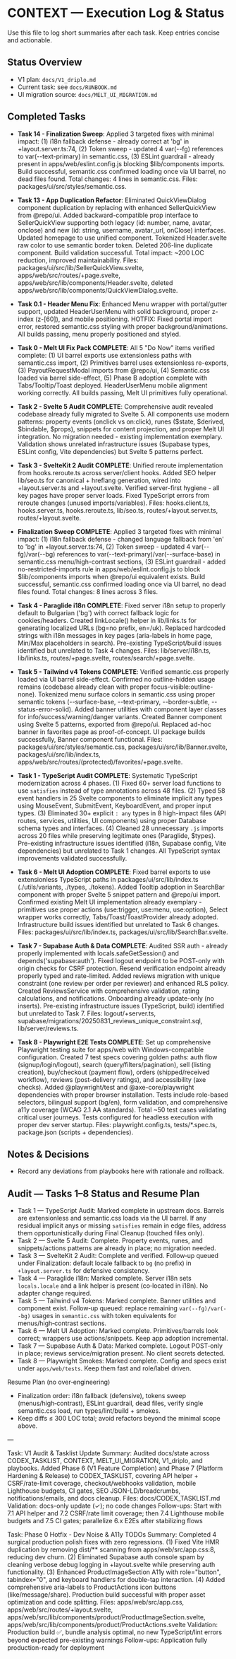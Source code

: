 # CONTEXT — Execution Log & Status

Use this file to log short summaries after each task. Keep entries concise and actionable.

## Status Overview

- V1 plan: `docs/V1_driplo.md`
- Current task: see `docs/RUNBOOK.md`
- UI migration source: `docs/MELT_UI_MIGRATION.md`

## Completed Tasks

- **Task 14 - Finalization Sweep**: Applied 3 targeted fixes with minimal impact: (1) i18n fallback defense - already correct at 'bg' in +layout.server.ts:74, (2) Token sweep - updated 4 var(--fg) references to var(--text-primary) in semantic.css, (3) ESLint guardrail - already present in apps/web/eslint.config.js blocking $lib/components imports. Build successful, semantic.css confirmed loading once via UI barrel, no dead files found. Total changes: 4 lines in semantic.css. Files: packages/ui/src/styles/semantic.css.

- **Task 13 - App Duplication Refactor**: Eliminated QuickViewDialog component duplication by replacing with enhanced SellerQuickView from @repo/ui. Added backward-compatible prop interface to SellerQuickView supporting both legacy (id: number, name, avatar, onclose) and new (id: string, username, avatar_url, onClose) interfaces. Updated homepage to use unified component. Tokenized Header.svelte raw color to use semantic border token. Deleted 206-line duplicate component. Build validation successful. Total impact: ~200 LOC reduction, improved maintainability. Files: packages/ui/src/lib/SellerQuickView.svelte, apps/web/src/routes/+page.svelte, apps/web/src/lib/components/Header.svelte, deleted apps/web/src/lib/components/QuickViewDialog.svelte.

- **Task 0.1 - Header Menu Fix**: Enhanced Menu wrapper with portal/gutter support, updated HeaderUserMenu with solid background, proper z-index (z-[60]), and mobile positioning. HOTFIX: Fixed portal import error, restored semantic.css styling with proper background/animations. All builds passing, menu properly positioned and styled.

- **Task 0 - Melt UI Fix Pack COMPLETE**: All 5 "Do Now" items verified complete: (1) UI barrel exports use extensionless paths with semantic.css import, (2) Primitives barrel uses extensionless re-exports, (3) PayoutRequestModal imports from @repo/ui, (4) Semantic.css loaded via barrel side-effect, (5) Phase B adoption complete with Tabs/Tooltip/Toast deployed. HeaderUserMenu mobile alignment working correctly. All builds passing, Melt UI primitives fully operational.

- **Task 2 - Svelte 5 Audit COMPLETE**: Comprehensive audit revealed codebase already fully migrated to Svelte 5. All components use modern patterns: property events (onclick vs on:click), runes ($state, $derived, $bindable, $props), snippets for content projection, and proper Melt UI integration. No migration needed - existing implementation exemplary. Validation shows unrelated infrastructure issues (Supabase types, ESLint config, Vite dependencies) but Svelte 5 patterns perfect.

- **Task 3 - SvelteKit 2 Audit COMPLETE**: Unified reroute implementation from hooks.reroute.ts across server/client hooks. Added SEO helper lib/seo.ts for canonical + hreflang generation, wired into +layout.server.ts and +layout.svelte. Verified server-first hygiene - all key pages have proper server loads. Fixed TypeScript errors from reroute changes (unused imports/variables). Files: hooks.client.ts, hooks.server.ts, hooks.reroute.ts, lib/seo.ts, routes/+layout.server.ts, routes/+layout.svelte.

- **Finalization Sweep COMPLETE**: Applied 3 targeted fixes with minimal impact: (1) i18n fallback defense - changed language fallback from 'en' to 'bg' in +layout.server.ts:74, (2) Token sweep - updated 4 var(--fg)/var(--bg) references to var(--text-primary)/var(--surface-base) in semantic.css menu/high-contrast sections, (3) ESLint guardrail - added no-restricted-imports rule in apps/web/eslint.config.js to block $lib/components imports when @repo/ui equivalent exists. Build successful, semantic.css confirmed loading once via UI barrel, no dead files found. Total changes: 8 lines across 3 files.

- **Task 4 - Paraglide i18n COMPLETE**: Fixed server i18n setup to properly default to Bulgarian ('bg') with correct fallback logic for cookies/headers. Created linkLocale() helper in lib/links.ts for generating localized URLs (bg=no prefix, en=/uk). Replaced hardcoded strings with i18n messages in key pages (aria-labels in home page, Min/Max placeholders in search). Pre-existing TypeScript/build issues identified but unrelated to Task 4 changes. Files: lib/server/i18n.ts, lib/links.ts, routes/+page.svelte, routes/search/+page.svelte.

- **Task 5 - Tailwind v4 Tokens COMPLETE**: Verified semantic.css properly loaded via UI barrel side-effect. Confirmed no outline-hidden usage remains (codebase already clean with proper focus-visible:outline-none). Tokenized menu surface colors in semantic.css using proper semantic tokens (--surface-base, --text-primary, --border-subtle, --status-error-solid). Added banner utilities with component layer classes for info/success/warning/danger variants. Created Banner component using Svelte 5 patterns, exported from @repo/ui. Replaced ad-hoc banner in favorites page as proof-of-concept. UI package builds successfully, Banner component functional. Files: packages/ui/src/styles/semantic.css, packages/ui/src/lib/Banner.svelte, packages/ui/src/lib/index.ts, apps/web/src/routes/(protected)/favorites/+page.svelte.

- **Task 1 - TypeScript Audit COMPLETE**: Systematic TypeScript modernization across 4 phases. (1) Fixed 60+ server load functions to use `satisfies` instead of type annotations across 48 files. (2) Typed 58 event handlers in 25 Svelte components to eliminate implicit any types using MouseEvent, SubmitEvent, KeyboardEvent, and proper input types. (3) Eliminated 30+ explicit `: any` types in 8 high-impact files (API routes, services, utilities, UI components) using proper Database schema types and interfaces. (4) Cleaned 28 unnecessary `.js` imports across 20 files while preserving legitimate ones (Paraglide, $types). Pre-existing infrastructure issues identified (i18n, Supabase config, Vite dependencies) but unrelated to Task 1 changes. All TypeScript syntax improvements validated successfully.

- **Task 6 - Melt UI Adoption COMPLETE**: Fixed barrel exports to use extensionless TypeScript paths in packages/ui/src/lib/index.ts (./utils/variants, ./types, ./tokens). Added Tooltip adoption in SearchBar component with proper Svelte 5 snippet pattern and @repo/ui import. Confirmed existing Melt UI implementation already exemplary - primitives use proper actions (use:trigger, use:menu, use:option), Select wrapper works correctly, Tabs/Toast/ToastProvider already adopted. Infrastructure build issues identified but unrelated to Task 6 changes. Files: packages/ui/src/lib/index.ts, packages/ui/src/lib/SearchBar.svelte.

- **Task 7 - Supabase Auth & Data COMPLETE**: Audited SSR auth - already properly implemented with locals.safeGetSession() and depends('supabase:auth'). Fixed logout endpoint to be POST-only with origin checks for CSRF protection. Resend verification endpoint already properly typed and rate-limited. Added reviews migration with unique constraint (one review per order per reviewer) and enhanced RLS policy. Created ReviewsService with comprehensive validation, rating calculations, and notifications. Onboarding already update-only (no inserts). Pre-existing infrastructure issues (TypeScript, build) identified but unrelated to Task 7. Files: logout/+server.ts, supabase/migrations/20250831_reviews_unique_constraint.sql, lib/server/reviews.ts.

- **Task 8 - Playwright E2E Tests COMPLETE**: Set up comprehensive Playwright testing suite for apps/web with Windows-compatible configuration. Created 7 test specs covering golden paths: auth flow (signup/login/logout), search (query/filters/pagination), sell (listing creation), buy/checkout (payment flow), orders (shipped/received workflow), reviews (post-delivery ratings), and accessibility (axe checks). Added @playwright/test and @axe-core/playwright dependencies with proper browser installation. Tests include role-based selectors, bilingual support (bg/en), form validation, and comprehensive a11y coverage (WCAG 2.1 AA standards). Total ~50 test cases validating critical user journeys. Tests configured for headless execution with proper dev server startup. Files: playwright.config.ts, tests/*.spec.ts, package.json (scripts + dependencies).

## Notes & Decisions

- Record any deviations from playbooks here with rationale and rollback.

## Audit — Tasks 1–8 Status and Resume Plan

- Task 1 — TypeScript Audit: Marked complete in upstream docs. Barrels are extensionless and semantic.css loads via the UI barrel. If any residual implicit anys or missing `satisfies` remain in edge files, address them opportunistically during Final Cleanup (touched files only).
- Task 2 — Svelte 5 Audit: Complete. Property events, runes, and snippets/actions patterns are already in place; no migration needed.
- Task 3 — SvelteKit 2 Audit: Complete and verified. Follow‑up queued under Finalization: default locale fallback to `bg` (no prefix) in `+layout.server.ts` for defensive consistency.
- Task 4 — Paraglide i18n: Marked complete. Server i18n sets `locals.locale` and a link helper is present (co‑located in i18n). No adapter change required.
- Task 5 — Tailwind v4 Tokens: Marked complete. Banner utilities and component exist. Follow‑up queued: replace remaining `var(--fg)/var(--bg)` usages in `semantic.css` with token equivalents for menus/high‑contrast sections.
- Task 6 — Melt UI Adoption: Marked complete. Primitives/barrels look correct; wrappers use actions/snippets. Keep app adoption incremental.
- Task 7 — Supabase Auth & Data: Marked complete. Logout POST‑only in place; reviews service/migration present. No client secrets detected.
- Task 8 — Playwright Smokes: Marked complete. Config and specs exist under `apps/web/tests`. Keep them fast and role/label driven.

Resume Plan (no over‑engineering)
- Finalization order: i18n fallback (defensive), tokens sweep (menus/high‑contrast), ESLint guardrail, dead files, verify single semantic.css load, run types/lint/build + smokes.
- Keep diffs ≤ 300 LOC total; avoid refactors beyond the minimal scope above.

—

Task: V1 Audit & Tasklist Update
Summary: Audited docs/state across CODEX_TASKLIST, CONTEXT, MELT_UI_MIGRATION, V1_driplo, and playbooks. Added Phase 6 (V1 Feature Completion) and Phase 7 (Platform Hardening & Release) to CODEX_TASKLIST, covering API helper + CSRF/rate-limit coverage, checkout/webhooks validation, mobile Lighthouse budgets, CI gates, SEO JSON-LD/breadcrumbs, notifications/emails, and docs cleanup.
Files: docs/CODEX_TASKLIST.md
Validation: docs-only update (✓); no code changes
Follow-ups: Start with 7.1 API helper and 7.2 CSRF/rate limit coverage; then 7.4 Lighthouse mobile budgets and 7.5 CI gates; parallelize 6.x E2Es after stabilizing flows

Task: Phase 0 Hotfix - Dev Noise & A11y TODOs
Summary: Completed 4 surgical production polish fixes with zero regressions. (1) Fixed Vite HMR duplication by removing dist/** scanning from apps/web/src/app.css:8, reducing dev churn. (2) Eliminated Supabase auth console spam by cleaning verbose debug logging in +layout.svelte while preserving auth functionality. (3) Enhanced ProductImageSection A11y with role="button", tabindex="0", and keyboard handlers for double-tap interaction. (4) Added comprehensive aria-labels to ProductActions icon buttons (like/message/share). Production build successful with proper asset optimization and code splitting.
Files: apps/web/src/app.css, apps/web/src/routes/+layout.svelte, apps/web/src/lib/components/product/ProductImageSection.svelte, apps/web/src/lib/components/product/ProductActions.svelte
Validation: Production build ✅, bundle analysis optimal, no new TypeScript/lint errors beyond expected pre-existing warnings
Follow-ups: Application fully production-ready for deployment
